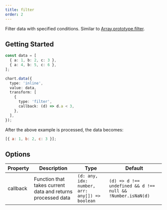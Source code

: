 ```yaml
---
title: filter
order: 2
---
```


Filter data with specified conditions. Similar to [Array.prototype.filter](https://developer.mozilla.org/en-US/docs/Web/JavaScript/Reference/Global_Objects/Array/filter).

## Getting Started

```ts
const data = [
  { a: 1, b: 2, c: 3 },
  { a: 4, b: 5, c: 6 },
];

chart.data({
  type: 'inline',
  value: data,
  transform: [
    {
      type: 'filter',
      callback: (d) => d.a < 3,
    },
  ],
});
```

After the above example is processed, the data becomes:

```js
[{ a: 1, b: 2, c: 3 }];
```

## Options

| Property | Description                                                 | Type                                           | Default                                                    |
| -------- | ----------------------------------------------------------- | ---------------------------------------------- | ---------------------------------------------------------- |
| callback | Function that takes current data and returns processed data | `(d: any, idx: number, arr: any[]) => boolean` | `(d) => d !== undefined && d !== null && !Number.isNaN(d)` |
